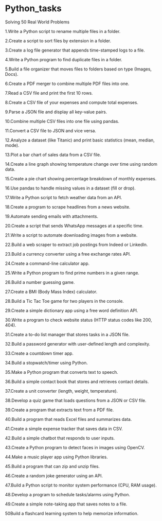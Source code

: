 # Python_tasks
Solving 50 Real World Problems

1.Write a Python script to rename multiple files in a folder.

2.Create a script to sort files by extension in a folder.

3.Create a log file generator that appends time-stamped logs to a file.

4.Write a Python program to find duplicate files in a folder.

5.Build a file organizer that moves files to folders based on type (Images, Docs).

6.Create a PDF merger to combine multiple PDF files into one.

7.Read a CSV file and print the first 10 rows.

8.Create a CSV file of your expenses and compute total expenses.

9.Parse a JSON file and display all key-value pairs.

10.Combine multiple CSV files into one file using pandas.

11.Convert a CSV file to JSON and vice versa.

12.Analyze a dataset (like Titanic) and print basic statistics (mean, median, mode).

13.Plot a bar chart of sales data from a CSV file.

14.Create a line graph showing temperature change over time using random data.

15.Create a pie chart showing percentage breakdown of monthly expenses.

16.Use pandas to handle missing values in a dataset (fill or drop).

17.Write a Python script to fetch weather data from an API.

18.Create a program to scrape headlines from a news website.

19.Automate sending emails with attachments.

20.Create a script that sends WhatsApp messages at a specific time.

21.Write a script to automate downloading images from a website.

22.Build a web scraper to extract job postings from Indeed or LinkedIn.

23.Build a currency converter using a free exchange rates API.

24.Create a command-line calculator app.

25.Write a Python program to find prime numbers in a given range.

26.Build a number guessing game.

27.Create a BMI (Body Mass Index) calculator.

28.Build a Tic Tac Toe game for two players in the console.

29.Create a simple dictionary app using a free word definition API.

30.Write a program to check website status (HTTP status codes like 200, 404).

31.Create a to-do list manager that stores tasks in a JSON file.

32.Build a password generator with user-defined length and complexity.

33.Create a countdown timer app.

34.Build a stopwatch/timer using Python.

35.Make a Python program that converts text to speech.

36.Build a simple contact book that stores and retrieves contact details.

37.Create a unit converter (length, weight, temperature).

38.Develop a quiz game that loads questions from a JSON or CSV file.

39.Create a program that extracts text from a PDF file.

40.Build a program that reads Excel files and summarizes data.

41.Create a simple expense tracker that saves data in CSV.

42.Build a simple chatbot that responds to user inputs.

43.Create a Python program to detect faces in images using OpenCV.

44.Make a music player app using Python libraries.

45.Build a program that can zip and unzip files.

46.Create a random joke generator using an API.

47.Build a Python script to monitor system performance (CPU, RAM usage).

48.Develop a program to schedule tasks/alarms using Python.

49.Create a simple note-taking app that saves notes to a file.

50Build a flashcard learning system to help memorize information.
